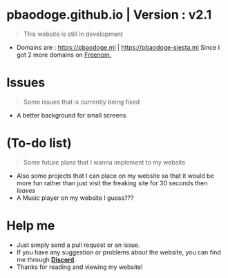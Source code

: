 # pbaodoge.github.io | Version : v2.1
>This website is still in development
* Domains are : https://pbaodoge.ml | https://pbaodoge-siesta.ml Since I got 2 more domains on [Freenom.](https://freenom.com)


# Issues
>Some issues that is currently being fixed 
* A better background for small screens


# (To-do list)
>Some future plans that I wanna implement to my website
* Also some projects that I can place on my website so that it would be more fun rather than just visit the freaking site for 30 seconds then *leaves*
* A Music player on my website I guess???


# Help me 
* Just simply send a pull request or an issue.
* If you have any suggestion or problems about the website, you can find me through [**Discord**](https://discord.gg/9y7Uc4kxgh).
* Thanks for reading and viewing my website!
